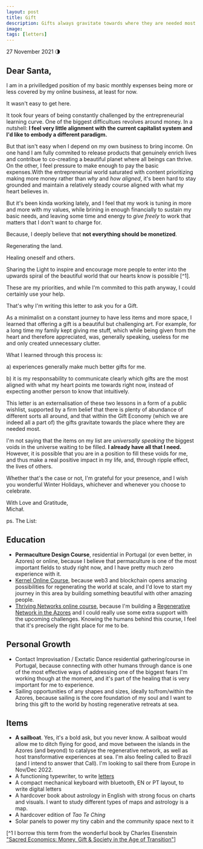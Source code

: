 ```yaml
---
layout: post
title: Gift
description: Gifts always gravitate towards where they are needed most. 
image: 
tags: [letters]
---
```


27 November 2021 🌗
## Dear Santa,

I am in a privilledged position of my basic monthly expenses being more or less covered by my online business, at least for now. 

It wasn't easy to get here.

It took four years of being constantly challenged by the entrepreneurial learning curve. One of the biggest difficultues revolves around money. In a nutshell: **I feel very little alignment with the current capitalist system and I'd like to embody a different paradigm.**

But that isn't easy when I depend on my own business to bring income. On one hand I am fully commited to release products that genuinely enrich lives and contribue to co-creating a beautiful planet where all beings can thrive. On the other, I feel pressure to make enough to pay the basic expenses.With the entrepreneurial world saturated with content prioritizing making more money rather than *why* and *how aligned*, it's been hard to stay grounded and maintain a relatively steady course aligned with what my heart believes in.

But it's been kinda working lately, and I feel that my work is tuning in more and more with my values, while brining in enough financially to sustain my basic needs, and leaving some time and energy to *give freely* to work that matters that I don't want to charge for.

Because, I deeply believe that **not everything should be monetized**.

Regenerating the land.

Healing oneself and others.

Sharing the Light to inspire and encourage more people to enter into the upwards spiral of the beautiful world that our hearts know is possible [^1].

These are my priorities, and while I'm commited to this path anyway, I could certainly use your help. 

That's why I'm writing this letter to ask you for a Gift.

As a minimalist on a constant journey to have less items and more space, I learned that offering a gift is a beautiful but challenging art. For example, for a long time my family kept giving me stuff, which while being given from the heart and therefore appreciated, was, generally speaking, useless for me and only created unnecessary clutter.

What I learned through this process is:

a) experiences generally make much better gifts for me.

b) it is my responsability to communicate clearly which gifts are the most aligned with what my heart points me towards right now, instead of expecting another person to know that intuitively.

This letter is an externalisation of these two lessons in a form of a public wishlist, supported by a firm belief that there is plenty of abundance of different sorts all around, and that within the Gift Economy (which we are indeed all a part of) the gifts gravitate towards the place where they are needed most.

I'm not saying that the items on my list are *universally speaking* the biggest voids in the universe waiting to be filled. **I already have all that I need.** However, it is possible that you are in a position to fill these voids for me, and thus make a real positive impact in my life, and, through ripple effect, the lives of others.

Whether that's the case or not, I'm grateful for your presence, and I wish you wonderful Winter Holidays, whichever and whenever you choose to celebrate.

With Love and Gratitude,<br>
Michał.

ps. The List:

## Education
- **Permaculture Design Course**, residential in Portugal (or even better, in Azores) or online, because I believe that permaculture is one of the most important fields to study right now, and I have pretty much zero experience with it.
- <a href="https://kernel.community/en/" target="_blank"> Kernel Online Course</a>, because web3 and blockchain opens amazing possibilities for regenerating the world at scale, and I'd love to start my journey in this area by building something beautiful with other amazing people.
- <a href="https://www.greaterthan.works/academy/thriving-networks" target="_blank">Thriving Networks online course</a>, because I'm building a <a href="pico.microsolidarity.cc" target="_blank">Regenerative Network in the Azores</a> and I could really use some extra support with the upcoming challenges. Knowing the humans behind this course, I feel that it's precisely the right place for me to be.

## Personal Growth
- Contact Improvisation / Exctatic Dance residential gathering/course in Portugal, because connecting with other humans through dance is one of the most effective ways of addressing one of the biggest fears I'm working though at the moment, and it's part of the healing that is very important for me to experience.
- Sailing opportunities of any shapes and sizes, ideally to/from/within the Azores, because sailing is the core foundation of my soul and I want to bring this gift to the world by hosting regenerative retreats at sea.

## Items
- **A sailboat**. Yes, it's a bold ask, but you never know. A sailboat would allow me to ditch flying for good, and move between the islands in the Azores (and beyond) to catalyse the regenerative network, as well as host transformative experiences at sea. I'm also feeling called to Brazil (and I intend to answer that Call). I'm looking to sail there from Europe in Nov/Dec 2022.
- A functioning typewriter, to write [letters](/letters)
- A compact mechanical keyboard with bluetooth, EN or PT layout, to write digital letters
- A hardcover book about astrology in English with strong focus on charts and visuals. I want to study different types of maps and astrology is a map.
- A hardcover edition of *Tao Te Ching*
- Solar panels to power my tiny cabin and the community space next to it


[^1 I borrow this term from the wonderful book by Charles Eisenstein <a href="https://charleseisenstein.org/books/sacred-economics/" target="_blank">"Sacred Economics: Money, Gift & Society in the Age of Transition"</a>]